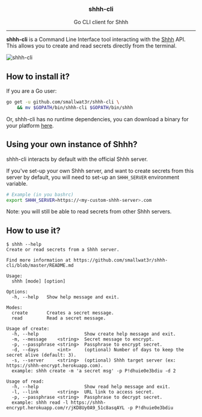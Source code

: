 <h3 align="center">shhh-cli</h3>
<p align="center">Go CLI client for Shhh</p>

---

**shhh-cli** is a Command Line Interface tool interacting with the 
[Shhh](https://github.com/smallwat3r) API.  
This allows you to create and read secrets directly from the 
terminal.

![shhh-cli](https://i.imgur.com/zGF2015.gif)  

## How to install it?  

If you are a Go user:
```sh
go get -u github.com/smallwat3r/shhh-cli \
    && mv $GOPATH/bin/shhh-cli $GOPATH/bin/shhh
```

Or, shhh-cli has no runtime dependencies, you can download a binary for 
your platform [here](https://github.com/smallwat3r/shhh-cli/releases).

## Using your own instance of Shhh?  

shhh-cli interacts by default with the official Shhh server.  

If you've set-up your own Shhh server, and want to create secrets 
from this server by default, you will need to set-up an `SHHH_SERVER`
environment variable.

```sh
# Example (in you bashrc)
export SHHH_SERVER=https://<my-custom-shhh-server>.com
```

Note: you will still be able to read secrets from other Shhh servers.

## How to use it?  

```console
$ shhh --help
Create or read secrets from a Shhh server.

Find more information at https://github.com/smallwat3r/shhh-cli/blob/master/README.md

Usage:
  shhh [mode] [option]

Options:
  -h, --help   Show help message and exit.

Modes:
  create       Creates a secret message.
  read         Read a secret message.

Usage of create:
  -h, --help                 Show create help message and exit.
  -m, --message    <string>  Secret message to encrypt.
  -p, --passphrase <string>  Passphrase to encrypt secret.
  -d, --days       <int>     (optional) Number of days to keep the secret alive (default: 3).
  -s, --server     <string>  (optional) Shhh target server (ex: https://shhh-encrypt.herokuapp.com).
  example: shhh create -m 'a secret msg' -p P!dhuie0e3bdiu -d 2

Usage of read:
  -h, --help                 Show read help message and exit.
  -l, --link       <string>  URL link to access secret.
  -p, --passphrase <string>  Passphrase to decrypt secret.
  example: shhh read -l https://shhh-encrypt.herokuapp.com/r/jKD8Uy0A9_51c8asqAYL -p P!dhuie0e3bdiu
```
